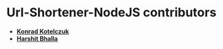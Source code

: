 Url-Shortener-NodeJS contributors 
============================================

* **[Konrad Kotelczuk](https://github.com/kkotelczuk)**
* **[Harshit Bhalla](https://github.com/harshitsan)**
